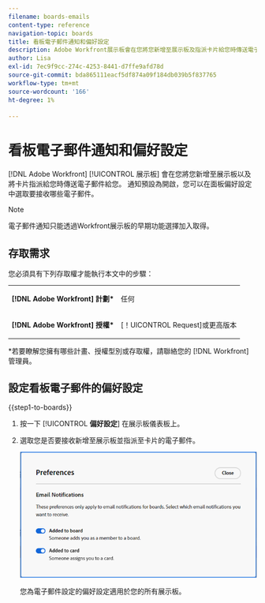 ```yaml
---
filename: boards-emails
content-type: reference
navigation-topic: boards
title: 看板電子郵件通知和偏好設定
description: Adobe Workfront展示板會在您將您新增至展示板及指派卡片給您時傳送電子郵件給您。
author: Lisa
exl-id: 7ec9f9cc-274c-4253-8441-d7ffe9afd78d
source-git-commit: bda865111eacf5df874a09f184db039b5f837765
workflow-type: tm+mt
source-wordcount: '166'
ht-degree: 1%

---
```


# 看板電子郵件通知和偏好設定

[!DNL Adobe Workfront] [!UICONTROL 展示板] 會在您將您新增至展示板以及將卡片指派給您時傳送電子郵件給您。 通知預設為開啟，您可以在面板偏好設定中選取要接收哪些電子郵件。

>[!NOTE]
>
>電子郵件通知只能透過Workfront展示板的早期功能選擇加入取得。

## 存取需求

您必須具有下列存取權才能執行本文中的步驟：

<table style="table-layout:auto"> 
 <col> 
 </col> 
 <col> 
 </col> 
 <tbody> 
  <tr> 
   <td role="rowheader"><strong>[!DNL Adobe Workfront] 計劃*</strong></td> 
   <td> <p>任何</p> </td> 
  </tr> 
  <tr> 
   <td role="rowheader"><strong>[!DNL Adobe Workfront] 授權*</strong></td> 
   <td> <p>[！UICONTROL Request]或更高版本</p> </td> 
  </tr> 
 </tbody> 
</table>

&#42;若要瞭解您擁有哪些計畫、授權型別或存取權，請聯絡您的 [!DNL Workfront] 管理員。

## 設定看板電子郵件的偏好設定

{{step1-to-boards}}

1. 按一下 [!UICONTROL **偏好設定**] 在展示板儀表板上。
1. 選取您是否要接收新增至展示板並指派至卡片的電子郵件。

   ![看板電子郵件偏好設定](assets/boards-email-preferences.png)

   您為電子郵件設定的偏好設定適用於您的所有展示板。

<!--

<div class="preview">

## Set the dark mode preference

>[!NOTE]
>
>If your organization's instance of Workfront has been onboarded to the Adobe Unified Experience, you can enable dark theme formatting for all of Adobe Experience Cloud through your preferences menu (your profile picture), and you will not see a separate dark mode option for Workfront Boards. For more information, see [Adobe Unified Experience for Workfront](/help/quicksilver/workfront-basics/navigate-workfront/workfront-navigation/adobe-unified-experience.md).

{{step1-to-boards}}

1. Click [!UICONTROL **Preferences**] on the boards dashboard.
1. In the Themes area, enable or disable Dark mode.

   The preference you set for dark mode applies to all of your boards and workstreams, and the dashboard.

</div>

-->